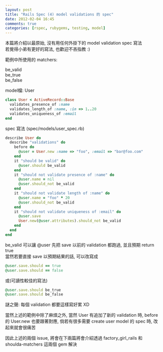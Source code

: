 ```yaml
---
layout: post
title: "Rails Spec (4) model validations 的 spec"
date: 2012-02-04 16:45
comments: true
categories: [rspec, rubygems, testing, model]
---
```

本篇將介紹以最原始, 沒有用任何外掛下的 model validation spec 寫法  
若覺得小弟有更好的寫法, 也歡迎不吝指教 :)  
<!-- more -->

範例中所使用的 matchers:

be_valid  
be_true  
be_false  

model檔: User

```ruby
class User < ActiveRecord::Base
  validates_presence_of :name
  validates_length_of :name, :in => 1..20
  validates_uniqueness_of :email
end
```

spec 寫法 (spec/models/user_spec.rb)

```ruby
describe User do
  describe "validations" do
    before do
      @user = User.new :name => "foo", :email => "bar@foo.com"
    end
    it "should be valid" do
      @user.should be_valid
    end
    it "should not validate presence of :name" do
      @user.name = nil
      @user.should_not be_valid
    end
    it "should not validate length of :name" do
      @user.name = "foo" * 20
      @user.should_not be_valid
    end
    it "should not validate uniqueness of :email" do
      @user.save
      User.new(@user.attributes).should_not be_valid
    end
  end
end
```

be_valid 可以讓 @user 先把 save 以前的 validation 都跑過, 並且預期 return true  
當然若要直接 save 以預期結果的話, 可以改寫成 

```ruby
@user.save.should == true
@user.save.should == false
```

或(可讀性較佳的寫法)

```ruby
@user.save.should be_true
@user.save.should be_false
```
  
謎之聲: 每個 validation 都要這樣寫好累 XD  
  
當然上述的範例中除了麻煩之外, 當然 User 有追加了新的 validation 時, before 的 User.new 也要跟著對應, 倘若有很多需要 create user model 的 spec 時, 改起來就會很痛苦  
  
因此上述的兩個 issue, 將會在下兩篇將會介紹透過 factory_girl_rails 和 shoulda-matchers 這兩個 gem 解決
